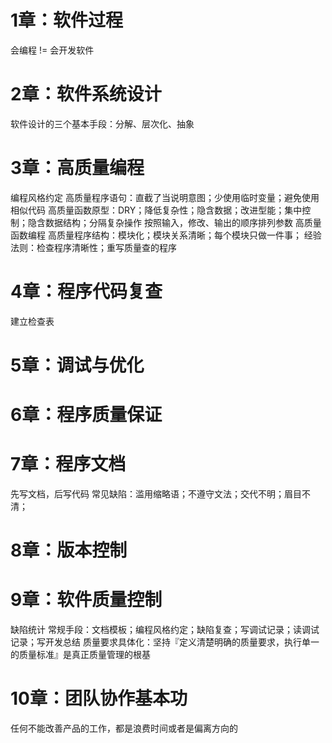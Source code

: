 # 1章：软件过程
会编程 != 会开发软件

# 2章：软件系统设计
软件设计的三个基本手段：分解、层次化、抽象

# 3章：高质量编程
编程风格约定
高质量程序语句：直截了当说明意图；少使用临时变量；避免使用相似代码
高质量函数原型：DRY；降低复杂性；隐含数据；改进型能；集中控制；隐含数据结构；分隔复杂操作
按照输入，修改、输出的顺序排列参数
高质量函数编程
高质量程序结构：模块化；模块关系清晰；每个模块只做一件事；
经验法则：检查程序清晰性；重写质量查的程序

# 4章：程序代码复查
建立检查表

# 5章：调试与优化

# 6章：程序质量保证


# 7章：程序文档
先写文档，后写代码
常见缺陷：滥用缩略语；不遵守文法；交代不明；眉目不清；


# 8章：版本控制


# 9章：软件质量控制
缺陷统计
常规手段：文档模板；编程风格约定；缺陷复查；写调试记录；读调试记录；写开发总结
质量要求具体化：坚持『定义清楚明确的质量要求，执行单一的质量标准』是真正质量管理的根基

# 10章：团队协作基本功
任何不能改善产品的工作，都是浪费时间或者是偏离方向的
